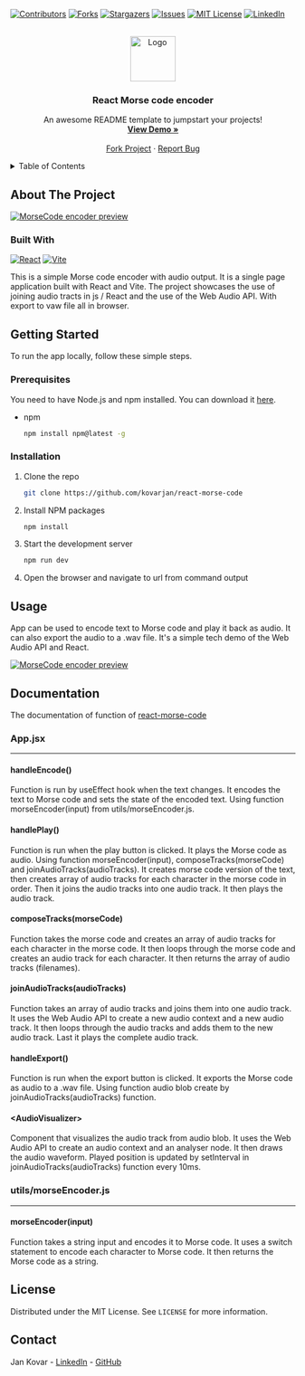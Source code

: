 <a name="readme-top"></a>

[![Contributors][contributors-shield]][contributors-url]
[![Forks][forks-shield]][forks-url]
[![Stargazers][stars-shield]][stars-url]
[![Issues][issues-shield]][issues-url]
[![MIT License][license-shield]][license-url]
[![LinkedIn][linkedin-shield]][linkedin-url]

<!-- PROJECT LOGO -->
<br />
<div align="center">
  <a href="https://github.com/kovarjan/react-morse-code/blob/master/README.md">
    <img src="https://morsecode-encoder.earc.eu/morse-icon.svg" alt="Logo" width="80" height="80">
  </a>

  <h3 align="center">React Morse code encoder</h3>

  <p align="center">
    An awesome README template to jumpstart your projects!
    <br />
    <a href="https://morsecode-encoder.earc.eu/"><strong>View Demo »</strong></a>
    <br />
    <br />
    <a href="https://github.com/kovarjan/react-morse-code">Fork Project</a>
    ·
    <a href="https://github.com/kovarjan/react-morse-code/issues/new?labels=bug&template=bug-report---.md">Report Bug</a>
  </p>
</div>

<!-- TABLE OF CONTENTS -->
<details>
  <summary>Table of Contents</summary>
  <ol>
    <li>
      <a href="#about-the-project">About The Project</a>
      <ul>
        <li><a href="#built-with">Built With</a></li>
      </ul>
    </li>
    <li>
      <a href="#getting-started">Getting Started</a>
      <ul>
        <li><a href="#prerequisites">Prerequisites</a></li>
        <li><a href="#installation">Installation</a></li>
      </ul>
    </li>
    <li><a href="#usage">Usage</a></li>
    <li><a href="#documentation">Documentation</a></li>
    <li><a href="#license">License</a></li>
    <li><a href="#contact">Contact</a></li>
  </ol>
</details>


<!-- ABOUT THE PROJECT -->
## About The Project

[![MorseCode encoder preview][product-screenshot-preview]](https://morsecode-encoder.earc.eu/docs/img/AppWithExample.png)

### Built With
[![React][React.js]][React-url]
[![Vite][Vite.dev]][Vite-url]

This is a simple Morse code encoder with audio output. It is a single page application built with React and Vite. The project showcases the use of joining audio tracts in js / React and the use of the Web Audio API. With export to vaw file all in browser.

<!-- GETTING STARTED -->
## Getting Started

To run the app locally, follow these simple steps.

### Prerequisites

You need to have Node.js and npm installed. You can download it [here](https://nodejs.org/).
* npm
  ```sh
  npm install npm@latest -g
  ```

### Installation

1. Clone the repo
   ```sh
   git clone https://github.com/kovarjan/react-morse-code
    ```
2. Install NPM packages
    ```sh
    npm install
    ```
3. Start the development server
    ```sh
    npm run dev
    ```
4. Open the browser and navigate to url from command output

<!-- USAGE EXAMPLES -->
## Usage

App can be used to encode text to Morse code and play it back as audio. It can also export the audio to a .wav file. It's a simple tech demo of the Web Audio API and React.

[![MorseCode encoder preview][product-screenshot]](https://morsecode-encoder.earc.eu/docs/img/AppWithExample.png)

<!-- DOCUMENTATION -->
## Documentation

The documentation of function of [react-morse-code](https://github.com/kovarjan/react-morse-code)

### App.jsx
----
#### handleEncode()
Function is run by useEffect hook when the text changes. It encodes the text to Morse code and sets the state of the encoded text. Using function morseEncoder(input) from utils/morseEncoder.js.

#### handlePlay()
Function is run when the play button is clicked. It plays the Morse code as audio. Using function morseEncoder(input), composeTracks(morseCode) and joinAudioTracks(audioTracks).
It creates morse code version of the text, then creates array of audio tracks for each character in the morse code in order. Then it joins the audio tracks into one audio track. It then plays the audio track.

#### composeTracks(morseCode)
Function takes the morse code and creates an array of audio tracks for each character in the morse code. It then loops through the morse code and creates an audio track for each character. It then returns the array of audio tracks (filenames).

#### joinAudioTracks(audioTracks)
Function takes an array of audio tracks and joins them into one audio track. It uses the Web Audio API to create a new audio context and a new audio track. It then loops through the audio tracks and adds them to the new audio track. Last it plays the complete audio track.

#### handleExport()
Function is run when the export button is clicked. It exports the Morse code as audio to a .wav file. Using function audio blob create by joinAudioTracks(audioTracks) function.

#### \<AudioVisualizer\>
Component that visualizes the audio track from audio blob. It uses the Web Audio API to create an audio context and an analyser node. It then draws the audio waveform. Played position is updated by setInterval in joinAudioTracks(audioTracks) function every 10ms.

### utils/morseEncoder.js
----
#### morseEncoder(input)
Function takes a string input and encodes it to Morse code. It uses a switch statement to encode each character to Morse code. It then returns the Morse code as a string.

<!-- LICENSE -->
## License

Distributed under the MIT License. See `LICENSE` for more information.

<!-- CONTACT -->
## Contact

Jan Kovar - [LinkedIn](https://www.linkedin.com/in/jan-kov%C3%A1%C5%99-133b7217a/) - [GitHub](https://github.com/kovarjan)


<!-- MARKDOWN LINKS & IMAGES -->
[contributors-shield]: https://img.shields.io/github/contributors/kovarjan/react-morse-code.svg?style=for-the-badge
[contributors-url]: https://github.com/kovarjan/react-morse-code/graphs/contributors
[forks-shield]: https://img.shields.io/github/forks/kovarjan/react-morse-code.svg?style=for-the-badge
[forks-url]: https://github.com/kovarjan/react-morse-code/network/members
[stars-shield]: https://img.shields.io/github/stars/kovarjan/react-morse-code.svg?style=for-the-badge
[stars-url]: https://github.com/kovarjan/react-morse-code/stargazers
[issues-shield]: https://img.shields.io/github/issues/kovarjan/react-morse-code.svg?style=for-the-badge
[issues-url]: https://github.com/kovarjan/react-morse-code/issues
[license-shield]: https://img.shields.io/github/license/kovarjan/react-morse-code.svg?style=for-the-badge
[license-url]: https://github.com/kovarjan/react-morse-code/blob/master/LICENSE.txt
[linkedin-shield]: https://img.shields.io/badge/-LinkedIn-black.svg?style=for-the-badge&logo=linkedin&colorB=555
[linkedin-url]: https://linkedin.com/in/othneildrew
[React.js]: https://img.shields.io/badge/React-20232A?style=for-the-badge&logo=react&logoColor=61DAFB
[React-url]: https://reactjs.org/
[Vite.dev]: https://img.shields.io/badge/Vite-20232A?style=for-the-badge&logo=vite&logoColor=61DAFB
[Vite-url]: https://vitejs.dev/
[product-screenshot]: https://morsecode-encoder.earc.eu/docs/img/AppPreview.png
[product-screenshot-preview]: https://morsecode-encoder.earc.eu/docs/img/AppWithExample.png

